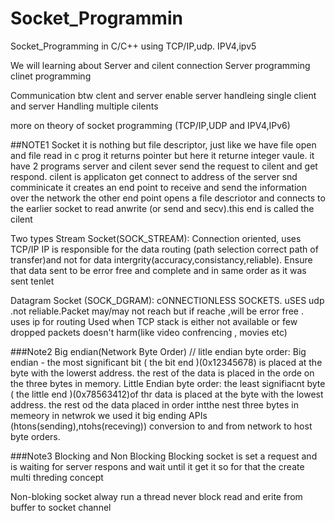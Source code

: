 # Socket_Programmin
Socket_Programming in C/C++ using TCP/IP,udp. IPV4,ipv5

We will learning about Server and cilent connection 
Server programming
clinet programming

Communication btw clent and server enable
server handleing single client and server Handling multiple cilents 


more on theory of socket programming (TCP/IP,UDP and IPV4,IPv6)


##NOTE1
Socket
it is nothing but file descriptor, just like we have file open and file read in c prog it returns pointer but here it returne integer vaule.
it have 2 programs server and cilent 
    sever send the request to cilent and get respond.
    cilent is applicaton get connect to address of the server snd comminicate
it creates an end point to receive and send the information over the network
the other end point opens a file descriotor and connects to the earlier socket to read anwrite (or send and secv).this end is called the cilent   

Two types
Stream Socket(SOCK_STREAM):
Connection oriented, uses TCP/IP IP is responsible for the data routing (path selection correct path of transfer)and not for data intergrity(accuracy,consistancy,reliable).
Ensure that data sent to be error free and complete and in same order as it was sent
tenlet

Datagram Socket (SOCK_DGRAM):
cONNECTIONLESS SOCKETS. uSES udp .not reliable.Packet may/may not reach but if reache ,will be error free . uses ip for routing
Used when TCP stack is either not available or few dropped packets doesn't harm(like video confrencing , movies etc)

###Note2
Big endian(Network Byte Order) // litle endian byte order:
Big endian - the most significant bit ( the bit end )(0x12345678) is placed at the byte with the lowerst address. the rest of the data is placed in the orde on the three bytes in memory.
Little Endian byte order: the least signifiacnt byte ( the little end )(0x78563412)of thr data is placed at the byte with the lowest address. the rest od the data placed in order intthe nest three bytes in memeory
in netwrok we used it big ending
APIs (htons(sending),ntohs(receving)) conversion to and from network to host byte orders.

###Note3
Blocking and Non Blocking
Blocking socket is set a request and is waiting for server respons and wait until it get it so for that 
the create multi threding concept 

Non-bloking socket 
alway run a thread never block read and erite  from buffer to socket channel
